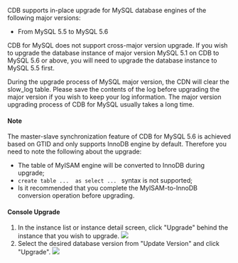CDB supports in-place upgrade for MySQL database engines of the following major versions:
* From MySQL 5.5 to MySQL 5.6

CDB for MySQL does not support cross-major version upgrade. If you wish to upgrade the database instance of major version MySQL 5.1 on CDB to MySQL 5.6 or above, you will need to upgrade the database instance to MySQL 5.5 first.

During the upgrade process of MySQL major version, the CDN will clear the slow\_log table. Please save the contents of the log before upgrading the major version if you wish to keep your log information. The major version upgrading process of CDB for MySQL usually takes a long time.

#### Note
The master-slave synchronization feature of CDB for MySQL 5.6 is achieved based on GTID and only supports InnoDB engine by default. Therefore you need to note the following about the upgrade:
* The table of MyISAM engine will be converted to InnoDB during upgrade;
* `create table ...  as select ... ` syntax is not supported;
* Is it recommended that you complete the MyISAM-to-InnoDB conversion operation before upgrading.

#### Console Upgrade
1. In the instance list or instance detail screen, click "Upgrade" behind the instance that you wish to upgrade.
![](//mc.qcloudimg.com/static/img/5d99a7ba0f6cfefb8fe2f351c02f4562/image.png)
2. Select the desired database version from "Update Version" and click "Upgrade".
![](//mc.qcloudimg.com/static/img/86e0a87688f26621373c66af5f91cdb1/image.png)


